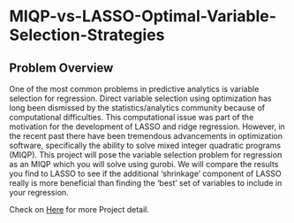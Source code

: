 # MIQP-vs-LASSO-Optimal-Variable-Selection-Strategies

## Problem Overview
One of the most common problems in predictive analytics is variable selection for regression. Direct variable selection using optimization has long been dismissed by the statistics/analytics community because of computational difficulties. This computational issue was part of the motivation for the development of LASSO and ridge regression. However, in the recent past there have been tremendous advancements in optimization software, specifically the ability to solve mixed integer quadratic programs (MIQP). This project will pose the variable selection problem for regression as an MIQP which you will solve using gurobi. We will compare the results you find to LASSO to see if the additional ‘shrinkage’ component of LASSO really is more beneficial than finding the ‘best’ set of variables to include in your regression.

Check on [Here]([URL](https://github.com/MonicaLiou1025/MIQP-vs-LASSO-Optimal-Variable-Selection-Strategies/blob/main/Project%20Report.pdf)https://github.com/MonicaLiou1025/MIQP-vs-LASSO-Optimal-Variable-Selection-Strategies/blob/main/Project%20Report.pdf) for more Project detail.
